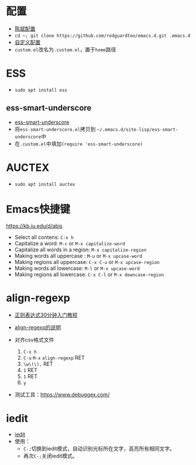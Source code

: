 # 配置
- [陈斌配置](https://github.com/redguardtoo/emacs.d) 
- `cd ~; git clone https://github.com/redguardtoo/emacs.d.git .emacs.d`
- [自定义配置](custom.el)
- `custom.el`改名为`.custom.el`，置于`home`路径

# ESS
- `sudo apt install ess`


## ess-smart-underscore
- [ess-smart-underscore](https://github.com/mattfidler/ess-smart-underscore.el)
- 将`ess-smart-underscore.el`拷贝到
  `~/.emacs.d/site-lisp/ess-smart-underscore`中
- 在`.custom.el`中填加`(require 'ess-smart-underscore)`
 
# AUCTEX
- `sudo apt install auctex`


# Emacs快捷键

https://kb.iu.edu/d/abis

- Select all contens: `C-x h`
- Capitalize a word: `M-c` or `M-x capitalize-word`
- Capitalize all words in a region: `M-x capitalize-region`
- Making words all uppercase : `M-u` or `M-x upcase-word`
- Making regions all uppercase: `C-x C-u` or `M-x upcase-region` 
- Making words all lowercase: `M-l` or `M-x upcase-word`
- Making regions all lowercase: `C-x C-l` or `M-x downcase-region`

# align-regexp

- [正则表达式30分钟入门教程](https://deerchao.net/tutorials/regex/regex.htm)
- [align-regexp的说明](https://emacs-china.org/t/align-regexp/2159)
- 对齐csv格式文件
  1. `C-x h`
  2. `C-u` `M-x` `align-regexp` RET
  3. `\w\(\),` RET
  4. `1` RET
  5. `1` RET 
  6. `y`
  
- 测试工具：https://www.debuggex.com/

# iedit 

- [iedit](https://www.emacswiki.org/emacs/Iedit)
- 使用：
  + `C-;`切换到iedit模式，自动识别光标所在文字，高亮所有相同文字。
  + 再次`C-;`关闭iedit模式。
